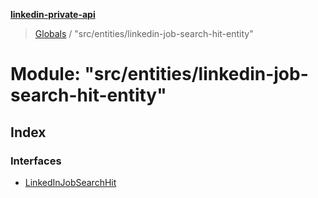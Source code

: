**[linkedin-private-api](../README.md)**

> [Globals](../globals.md) / "src/entities/linkedin-job-search-hit-entity"

# Module: "src/entities/linkedin-job-search-hit-entity"

## Index

### Interfaces

* [LinkedInJobSearchHit](../interfaces/_src_entities_linkedin_job_search_hit_entity_.linkedinjobsearchhit.md)
